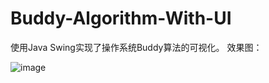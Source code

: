 # Buddy-Algorithm-With-UI
使用Java Swing实现了操作系统Buddy算法的可视化。
效果图：

![image](https://user-images.githubusercontent.com/81565653/165271868-5c526444-bc14-4ba3-b0b3-b7dd9fe03bd4.png)
